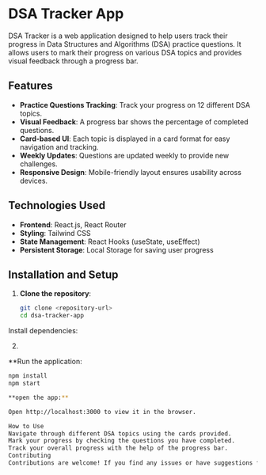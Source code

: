 # DSA Tracker App

DSA Tracker is a web application designed to help users track their progress in Data Structures and Algorithms (DSA) practice questions. It allows users to mark their progress on various DSA topics and provides visual feedback through a progress bar.

## Features

- **Practice Questions Tracking**: Track your progress on 12 different DSA topics.
- **Visual Feedback**: A progress bar shows the percentage of completed questions.
- **Card-based UI**: Each topic is displayed in a card format for easy navigation and tracking.
- **Weekly Updates**: Questions are updated weekly to provide new challenges.
- **Responsive Design**: Mobile-friendly layout ensures usability across devices.

## Technologies Used

- **Frontend**: React.js, React Router
- **Styling**: Tailwind CSS
- **State Management**: React Hooks (useState, useEffect)
- **Persistent Storage**: Local Storage for saving user progress

## Installation and Setup

1. **Clone the repository**:

   ```bash
   git clone <repository-url>
   cd dsa-tracker-app
Install dependencies:


2. 
**Run the application:
```bash
npm install
npm start

**open the app:**

Open http://localhost:3000 to view it in the browser.

How to Use
Navigate through different DSA topics using the cards provided.
Mark your progress by checking the questions you have completed.
Track your overall progress with the help of the progress bar.
Contributing
Contributions are welcome! If you find any issues or have suggestions for improvements, please open an issue or create a pull request.

